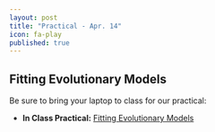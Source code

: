 ```yaml
---
layout: post
title: "Practical - Apr. 14"
icon: fa-play
published: true
---
```


## Fitting Evolutionary Models

Be sure to bring your laptop to class for our practical:


* **In Class Practical:** [Fitting Evolutionary Models <i class="fas fa-laptop"></i>](https://eeob-macroevolution.github.io/Practicals/Fitting_Evol_Models/Fit_Evol_Models_Tutorial.html)

